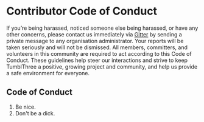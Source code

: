 # Contributor Code of Conduct

If you’re being harassed, noticed someone else being harassed, or have any other concerns, please contact us immediately via [Gitter](https://gitter.im/TumblThree/community) by sending a private message to any organisation administrator. Your reports will be taken seriously and will not be dismissed. All members, committers, and volunteers in this community are required to act according to this Code of Conduct. These guidelines help steer our interactions and strive to keep TumblThree a positive, growing project and community, and help us provide a safe environment for everyone.

## Code of Conduct

1. Be nice.
2. Don't be a dick.

